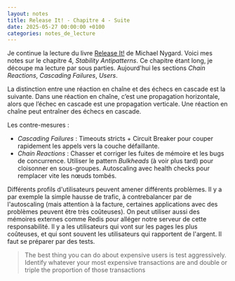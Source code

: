 ```yaml
---
layout: notes
title: Release It! - Chapitre 4 - Suite
date: 2025-05-27 00:00:00 +0100
categories: notes_de_lecture
---
```

Je continue la lecture du livre [Release It!](https://pragprog.com/titles/mnee2/release-it-second-edition/) de Michael Nygard. 
Voici mes notes sur le chapitre 4, _Stability Antipatterns_. 
Ce chapitre étant long, je découpe ma lecture par sous parties. 
Aujourd'hui les sections _Chain Reactions_, _Cascading Failures_, _Users_. 

La distinction entre une réaction en chaîne et des échecs en cascade est la suivante. 
Dans une réaction en chaîne, c’est une propagation horizontale, alors que l’échec en cascade est une propagation verticale. 
Une réaction en chaîne peut entraîner des échecs en cascade. 

Les contre-mesures : 
* _Cascading Failures_ : Timeouts stricts + Circuit Breaker pour couper rapidement les appels vers la couche défaillante. 
* _Chain Reactions_ : Chasser et corriger les fuites de mémoire et les bugs de concurrence. 
Utiliser le pattern _Bulkheads_ (à voir plus tard) pour cloisonner en sous-groupes. 
Autoscaling avec health checks pour remplacer vite les nœuds tombés. 

Différents profils d'utilisateurs peuvent amener différents problèmes. 
Il y a par exemple la simple hausse de trafic, à contrebalancer par de l'autoscaling (mais attention à la facture, certaines applications avec des problèmes peuvent être très coûteuses). 
On peut utiliser aussi des mémoires externes comme Redis pour alléger notre serveur de cette responsabilité. 
Il y a les utilisateurs qui vont sur les pages les plus coûteuses, et qui sont souvent les utilisateurs qui rapportent de l'argent. 
Il faut se préparer par des tests. 

> The best thing you can do about expensive users is test aggressively. Identify whatever your most expensive transactions are and double or triple the proportion of those transactions
